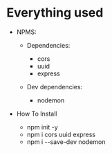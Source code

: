 # Everything used

- NPMS:

  - Dependencies:

    - cors
    - uuid
    - express

  - Dev dependencies:
    - nodemon

- How To Install

  - npm init -y
  - npm i cors uuid express
  - npm i --save-dev nodemon
